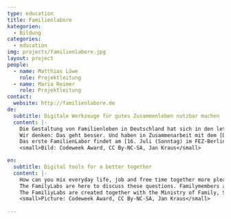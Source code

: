 ```yaml
---
type: education
title: Familienlabore
kategorien:
  - Bildung
categories:
  - education
img: projects/familienlabore.jpg
layout: project
people:
  - name: Matthias Löwe
    role: Projektleitung
  - name: Maria Reimer
    role: Projektleitung
contact:
  website: http://familienlabore.de
de:
  subtitle: Digitale Werkzeuge für gutes Zusammenleben nutzbar machen
  content: |-
    Die Gestaltung von Familienleben in Deutschland hat sich in den letzten Jahrzehnten enorm gewandelt. Patchwork-Familien, Mehr-Generationen-Häuser und Haushalte von Alleinerziehenden bringen ganz unterschiedliche Anforderungen mit sich. Eine der größten Herausforderungen ist und bleibt die Vereinbarkeit von Familie und Beruf. Oder anders gefragt: Ist es wirklich notwendig, jedes Mal drei Stunden im Wartezimmer eines Arztes sitzen zu müssen?
    Wir denken: Das geht besser. Und haben in Zusammenarbeit mit dem [Design Research Lab](http://www.design-research-lab.org/) und dem [Bundesministerium für Familien, Senioren, Frauen und Jugend die FamilienLabore](https://www.bmfsfj.de/) konzipiert. Die FamilienLabore sind ein gemeinnütziges Workshopformat, um gemeinsam mit Familienmitgliedern, kommunalen InteressenvertreterInnen und TechnologieexpertInnen über die bessere Vereinbarkeit von Familie und Beruf nachzudenken und konkrete, prototypische Lösungen zu entwickeln. Das kann die Wartezimmerapp sein. Oder die Zugänglichmachung von Regionaldaten zu Bildungs- und Freizeitangeboten für nicht technikaffine Menschen. Oder eine Austauschplattform, um Wahlomas und -opas zu finden. Oder ein digitales Open Source-Werkzeug für die bessere Einkaufskoordination innerhalb der Familien. Eben all das, was den Teilnehmenden der FamilienLabore unter den Nägeln brennt, und für das es technische Lösungen gibt. In Form von verrückten Workshopformaten mit Comics, Mini-Robotern, Klick/Papierprototypen und Fotolovestories wird alles möglich!
    Das erste FamilienLabor findet am [16. Juli (Sonntag) im FEZ-Berlin](https://familienlabore.de/event_detail.html) statt. Es gibt Platz für 40 Teilnehmende von 8 bis 100 Jahren - Die [Anmeldung](https://goo.gl/forms/I2D009Hflpnpj2zu1) ist ab sofort möglich. Unter 8 Jährige können zudem im betreuten Spielen aktiv werden.
    <small>Bild: Codeweek Award, CC By-NC-SA, Jan Kraus</small>

en:
  subtitle: Digital tools for a better together
  content: |-
    How can you mix everyday life, job and free time together more pleasant? How can technolgy help us with it?
    The FamilyLabs are here to discuss these questions. Familymembers and experts of technology meet for one day and create practical solution together in engaging workshops with robots, comics, fotos, click- and paperprototypes.
    The FamiliyLabs are created together with the Ministry of Family, Seniors, Woman and Youth for the +500 Local Alliances for Family in Germany and will be made public soon!
    <small>Picture: Codeweek Award, CC By-NC-SA, Jan Kraus</small>
  
---
```

